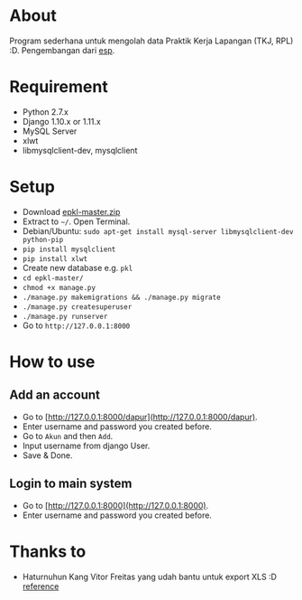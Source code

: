 # About
Program sederhana untuk mengolah data Praktik Kerja Lapangan (TKJ, RPL) :D.
Pengembangan dari [esp](https://github.com/hilmizul/esp).

# Requirement
* Python 2.7.x
* Django 1.10.x or 1.11.x
* MySQL Server
* xlwt
* libmysqlclient-dev, mysqlclient

# Setup
* Download [epkl-master.zip](https://github.com/HilmiZul/epkl/archive/master.zip)
* Extract to ```~/```. Open Terminal.
* Debian/Ubuntu: ```sudo apt-get install mysql-server libmysqlclient-dev python-pip```
* ```pip install mysqlclient```
* ```pip install xlwt```
* Create new database e.g. ```pkl```
* ```cd epkl-master/```
* ```chmod +x manage.py```
* ```./manage.py makemigrations && ./manage.py migrate```
* ```./manage.py createsuperuser```
* ```./manage.py runserver```
* Go to ```http://127.0.0.1:8000```

# How to use
## Add an account
* Go to [http://127.0.0.1:8000/dapur](http://127.0.0.1:8000/dapur).
* Enter username and password you created before.
* Go to ```Akun``` and then ```Add```.
* Input username from django User.
* Save & Done.

## Login to main system
* Go to [http://127.0.0.1:8000](http://127.0.0.1:8000).
* Enter username and password you created before.

# Thanks to
* Haturnuhun Kang Vitor Freitas yang udah bantu untuk export XLS :D [reference](https://simpleisbetterthancomplex.com/tutorial/2016/07/29/how-to-export-to-excel.html)
